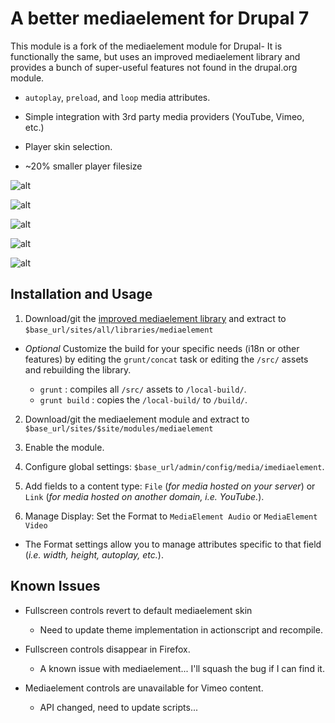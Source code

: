 # A better mediaelement for Drupal 7

This module is a fork of the mediaelement module for Drupal- It is functionally the same, but uses an improved mediaelement library and provides a bunch of super-useful features not found in the drupal.org module.

- `autoplay`, `preload`, and `loop` media attributes.

- Simple integration with 3rd party media providers (YouTube, Vimeo, etc.)

- Player skin selection.

- ~20% smaller player filesize


![alt](https://github.com/ablank/ablank.github.io/blob/master/imediaelement/ME_dark.png)

![alt](https://github.com/ablank/ablank.github.io/blob/master/imediaelement/ME_light.png)

![alt](https://github.com/ablank/ablank.github.io/blob/master/imediaelement/ME_dark_large.png)

![alt](https://github.com/ablank/ablank.github.io/blob/master/imediaelement/ME_light_large.png)

![alt](https://github.com/ablank/ablank.github.io/blob/master/imediaelement/Original_ME.png)

## Installation and Usage

1. Download/git the [improved mediaelement library](https://github.com/ablank/imediaelement) and extract to `$base_url/sites/all/libraries/mediaelement`

-  *Optional* Customize the build for your specific needs (i18n or other features) by editing the `grunt/concat` task or editing the `/src/` assets and rebuilding the library.

    - `grunt` : compiles all `/src/` assets to `/local-build/`.
    - `grunt build` : copies the `/local-build/` to `/build/`.

2. Download/git the mediaelement module and extract to `$base_url/sites/$site/modules/mediaelement`

3. Enable the module.

4. Configure global settings: `$base_url/admin/config/media/imediaelement`.

5. Add fields to a content type: `File` (*for media hosted on your server*) or `Link` (*for media hosted on another domain, i.e. YouTube.*).

6. Manage Display: Set the Format to `MediaElement Audio` or `MediaElement Video`

- The Format settings allow you to manage attributes specific to that field (*i.e. width, height, autoplay, etc.*).

## Known Issues

- Fullscreen controls revert to default mediaelement skin
    - Need to update theme implementation in actionscript and recompile.

- Fullscreen controls disappear in Firefox.
    - A known issue with mediaelement... I'll squash the bug if I can find it.

- Mediaelement controls are unavailable for Vimeo content.
    - API changed, need to update scripts...

